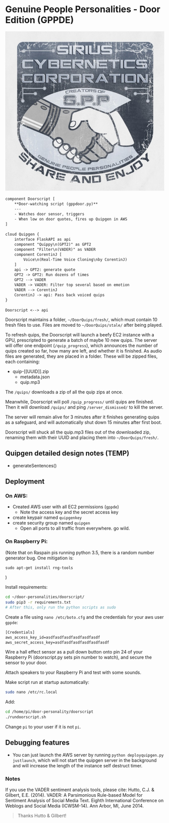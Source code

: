 # Genuine People Personalities - Door Edition (GPPDE)

![Funny Logo](doc/gpp.png.jpg)

```plantuml
component Doorscript [
    **Door-watching script (gppdoor.py)**
    ---
    - Watches door sensor, triggers
    - When low on door quotes, fires up Quipgen in AWS
]

cloud Quipgen {
    interface FlaskAPI as api
    component "Quippy\n(GPT2)" as GPT2
    component "Filter\n(VADER)" as VADER
    component CorentinJ [
        Voice\n(Real-Time Voice Cloning\nby CorentinJ)
    ]
    api -> GPT2: generate quote
    GPT2 -> GPT2: Run dozens of times
    GPT2 --> VADER
    VADER -> VADER: Filter top several based on emotion
    VADER --> CorentinJ
    CorentinJ -> api: Pass back voiced quips
}

Doorscript <--> api

```

Doorscript maintains a folder, `~/DoorQuips/fresh/`, which must contain 10 fresh files to use. Files are moved to `~/DoorQuips/stale/` after being played.

To refresh quips, the Doorscript will launch a beefy EC2 instance with a GPU, prescripted to generate a batch of maybe 10 new quips. The server will offer one endpoint (`/quip_progress`), which announces the number of quips created so far, how many are left, and whether it is finished. As audio files are generated, they are placed in a folder. These will be zipped files, each containing:

* quip-[[UUID]].zip
  * metadata.json
  * quip.mp3

The `/quips/` downloads a zip of all the quip zips at once.

Meanwhile, Doorscript will poll `/quip_progress/` until quips are finished. Then it will download `/quips/` and ping `/server_dismissed/` to kill the server.

The server will remain alive for 3 minutes after it finishes generating quips as a safeguard, and will automatically shut down 15 minutes after first boot.

Doorscript will shuck all the quip.mp3 files out of the downloaded zip, renaming them with their UUID and placing them into `~/DoorQuips/fresh/`.

## Quipgen detailed design notes (TEMP)

* generateSentences()

## Deployment

### On AWS:
* Created AWS user with all EC2 permissions (`gppde`)
  * Note the access key and the secret access key
* create keypair named `quipgenkey`
* create security group named `quipgen`
  * Open all ports to all traffic from everywhere. go wild.


### On Raspberry Pi:
(Note that on Raspain pis running python 3.5, there is a random number generator bug. One mitigation is:
```
sudo apt-get install rng-tools
```
)

Install requirements:

```bash
cd ~/door-personalities/doorscript/
sudo pip3 -r requirements.txt
# After this, only run the python scripts as sudo
```

Create a file using `nano /etc/boto.cfg` and the credentials for your aws user `gppde`:

```
[Credentials]
aws_access_key_id=asdfasdfasdfasdfasdfasdf
aws_secret_access_key=asdfasdfasdfasdfasdfasdf
```

Wire a hall effect sensor as a pull down button onto pin 24 of your Raspberry Pi (doorscript.py sets pin number to watch), and secure the sensor to your door.

Attach speakers to your Raspberry Pi and test with some sounds.

Make script run at startup automatically:

```bash
sudo nano /etc/rc.local
```

Add:

```bash
cd /home/pi/door-personality/doorscript
./rundoorscript.sh
```

Change `pi` to your user if it is not `pi`.

## Debugging features

* You can just launch the AWS server by running `python deployquipgen.py justlaunch`, which will not start the quipgen server in the background and will increase the length of the instance self destruct timer.

### Notes

If you use the VADER sentiment analysis tools, please cite:
Hutto, C.J. & Gilbert, E.E. (2014). VADER: A Parsimonious Rule-based Model for
Sentiment Analysis of Social Media Text. Eighth International Conference on
Weblogs and Social Media (ICWSM-14). Ann Arbor, MI, June 2014.

> Thanks Hutto & Gilbert!